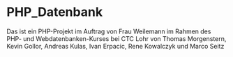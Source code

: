 # PHP_Datenbank
Das ist ein PHP-Projekt im Auftrag von Frau Weilemann im Rahmen des PHP- und Webdatenbanken-Kurses bei CTC Lohr von Thomas Morgenstern, Kevin Gollor, Andreas Kulas, Ivan Erpacic, Rene Kowalczyk und Marco Seitz
